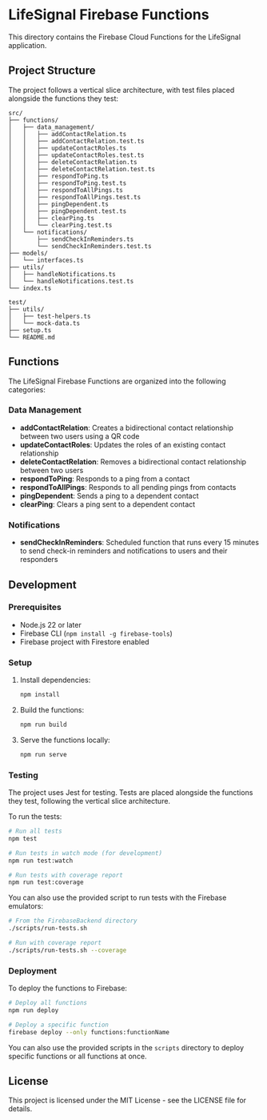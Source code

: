 # LifeSignal Firebase Functions

This directory contains the Firebase Cloud Functions for the LifeSignal application.

## Project Structure

The project follows a vertical slice architecture, with test files placed alongside the functions they test:

```
src/
├── functions/
│   ├── data_management/
│   │   ├── addContactRelation.ts
│   │   ├── addContactRelation.test.ts
│   │   ├── updateContactRoles.ts
│   │   ├── updateContactRoles.test.ts
│   │   ├── deleteContactRelation.ts
│   │   ├── deleteContactRelation.test.ts
│   │   ├── respondToPing.ts
│   │   ├── respondToPing.test.ts
│   │   ├── respondToAllPings.ts
│   │   ├── respondToAllPings.test.ts
│   │   ├── pingDependent.ts
│   │   ├── pingDependent.test.ts
│   │   ├── clearPing.ts
│   │   └── clearPing.test.ts
│   └── notifications/
│       ├── sendCheckInReminders.ts
│       └── sendCheckInReminders.test.ts
├── models/
│   └── interfaces.ts
├── utils/
│   ├── handleNotifications.ts
│   └── handleNotifications.test.ts
└── index.ts

test/
├── utils/
│   ├── test-helpers.ts
│   └── mock-data.ts
├── setup.ts
└── README.md
```

## Functions

The LifeSignal Firebase Functions are organized into the following categories:

### Data Management

- **addContactRelation**: Creates a bidirectional contact relationship between two users using a QR code
- **updateContactRoles**: Updates the roles of an existing contact relationship
- **deleteContactRelation**: Removes a bidirectional contact relationship between two users
- **respondToPing**: Responds to a ping from a contact
- **respondToAllPings**: Responds to all pending pings from contacts
- **pingDependent**: Sends a ping to a dependent contact
- **clearPing**: Clears a ping sent to a dependent contact

### Notifications

- **sendCheckInReminders**: Scheduled function that runs every 15 minutes to send check-in reminders and notifications to users and their responders

## Development

### Prerequisites

- Node.js 22 or later
- Firebase CLI (`npm install -g firebase-tools`)
- Firebase project with Firestore enabled

### Setup

1. Install dependencies:
   ```bash
   npm install
   ```

2. Build the functions:
   ```bash
   npm run build
   ```

3. Serve the functions locally:
   ```bash
   npm run serve
   ```

### Testing

The project uses Jest for testing. Tests are placed alongside the functions they test, following the vertical slice architecture.

To run the tests:

```bash
# Run all tests
npm test

# Run tests in watch mode (for development)
npm run test:watch

# Run tests with coverage report
npm run test:coverage
```

You can also use the provided script to run tests with the Firebase emulators:

```bash
# From the FirebaseBackend directory
./scripts/run-tests.sh

# Run with coverage report
./scripts/run-tests.sh --coverage
```

### Deployment

To deploy the functions to Firebase:

```bash
# Deploy all functions
npm run deploy

# Deploy a specific function
firebase deploy --only functions:functionName
```

You can also use the provided scripts in the `scripts` directory to deploy specific functions or all functions at once.

## License

This project is licensed under the MIT License - see the LICENSE file for details.
